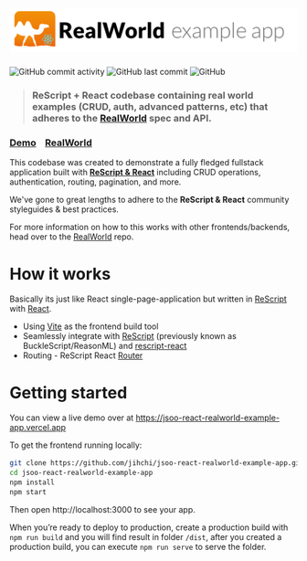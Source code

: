 # ![RealWorld Example App](logo.png)

![GitHub commit activity](https://img.shields.io/github/commit-activity/m/jihchi/jsoo-react-realworld-example-app)
![GitHub last commit](https://img.shields.io/github/last-commit/jihchi/jsoo-react-realworld-example-app)
![GitHub](https://img.shields.io/github/license/jihchi/jsoo-react-realworld-example-app)

> ### ReScript + React codebase containing real world examples (CRUD, auth, advanced patterns, etc) that adheres to the [RealWorld](https://github.com/gothinkster/realworld) spec and API.

### [Demo](https://jsoo-react-realworld-example-app.vercel.app)&nbsp;&nbsp;&nbsp;&nbsp;[RealWorld](https://github.com/gothinkster/realworld)

This codebase was created to demonstrate a fully fledged fullstack application built with **[ReScript & React](https://rescript-lang.org/docs/react/latest/introduction)** including CRUD operations, authentication, routing, pagination, and more.

We've gone to great lengths to adhere to the **ReScript & React** community styleguides & best practices.

For more information on how to this works with other frontends/backends, head over to the [RealWorld](https://github.com/gothinkster/realworld) repo.

# How it works

Basically its just like React single-page-application but written in [ReScript](https://rescript-lang.org/) with [React](https://reactjs.org/).

- Using [Vite](https://vitejs.dev/) as the frontend build tool
- Seamlessly integrate with [ReScript](https://rescript-lang.org/) (previously known as BuckleScript/ReasonML) and [rescript-react](https://rescript-lang.org/docs/react/latest/introduction)
- Routing - ReScript React [Router](https://rescript-lang.org/docs/react/latest/router)

# Getting started

You can view a live demo over at https://jsoo-react-realworld-example-app.vercel.app

To get the frontend running locally:

```bash
git clone https://github.com/jihchi/jsoo-react-realworld-example-app.git
cd jsoo-react-realworld-example-app
npm install
npm start
```

Then open http://localhost:3000 to see your app.

When you’re ready to deploy to production, create a production build with `npm run build` and you will find result in folder `/dist`, after you created a production build, you can execute `npm run serve` to serve the folder.
